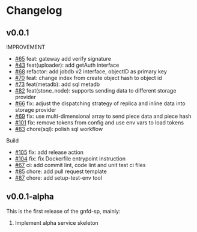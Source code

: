# Changelog

## v0.0.1

IMPROVEMENT
* [\#65](https://github:com/bnb-chain/greenfield-storage-provider/pull/65) feat: gateway add verify signature
* [\#43](https://github:com/bnb-chain/greenfield-storage-provider/pull/43) feat(uploader): add getAuth interface
* [\#68](https://github:com/bnb-chain/greenfield-storage-provider/pull/68) refactor: add jobdb v2 interface, objectID as primary key
* [\#70](https://github:com/bnb-chain/greenfield-storage-provider/pull/70) feat: change index from create object hash to object id
* [\#73](https://github:com/bnb-chain/greenfield-storage-provider/pull/73) feat(metadb): add sql metadb
* [\#82](https://github:com/bnb-chain/greenfield-storage-provider/pull/82) feat(stone_node): supports sending data to different storage provider
* [\#66](https://github:com/bnb-chain/greenfield-storage-provider/pull/66) fix: adjust the dispatching strategy of replica and inline data into storage provider
* [\#69](https://github.com/bnb-chain/greenfield-storage-provider/pull/69) fix: use multi-dimensional array to send piece data and piece hash
* [\#101](https://github.com/bnb-chain/greenfield-storage-provider/pull/101) fix: remove tokens from config and use env vars to load tokens
* [\#83](https://github.com/bnb-chain/greenfield-storage-provider/pull/83) chore(sql): polish sql workflow

Build
* [\#105](https://github.com/bnb-chain/greenfield-storage-provider/pull/105) fix: add release action
* [\#104](https://github.com/bnb-chain/greenfield-storage-provider/pull/104) fix: fix Dockerfile entrypoint instruction
* [\#67](https://github.com/bnb-chain/greenfield-storage-provider/pull/67) ci: add commit lint, code lint and unit test ci files
* [\#85](https://github.com/bnb-chain/greenfield-storage-provider/pull/85) chore: add pull request template
* [\#87](https://github.com/bnb-chain/greenfield-storage-provider/pull/87) chore: add setup-test-env tool

## v0.0.1-alpha
This is the first release of the gnfd-sp, mainly:
1. Implement alpha service skeleton
